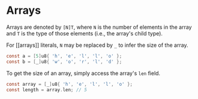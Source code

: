 # Arrays

Arrays are denoted by `[N]T`, where `N` is the number of elements in the array and `T` is the type of those elements (i.e., the array's child type).

For [[arrays]] literals, `N` may be replaced by `_` to infer the size of the array.

```c
const a = [5]u8{ 'h', 'e', 'l', 'l', 'o' };
const b = [_]u8{ 'w', 'o', 'r', 'l', 'd' };
```

To get the size of an array, simply access the array's `len` field.

```c
const array = [_]u8{ 'h', 'e', 'l', 'l', 'o' };
const length = array.len; // 5
```
